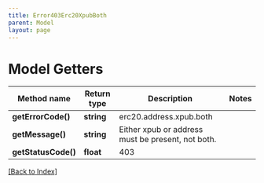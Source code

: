 ```yaml
---
title: Error403Erc20XpubBoth
parent: Model
layout: page
---
```


# Model Getters

Method name | Return type | Description | Notes
------------ | ------------- | ------------- | -------------
**getErrorCode()** | **string** | erc20.address.xpub.both |
**getMessage()** | **string** | Either xpub or address must be present, not both. |
**getStatusCode()** | **float** | 403 |

[[Back to Index]](../index.md)
